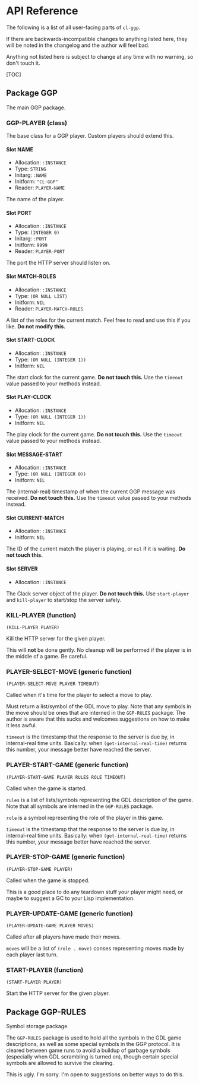# API Reference

The following is a list of all user-facing parts of `cl-ggp`.

If there are backwards-incompatible changes to anything listed here, they will
be noted in the changelog and the author will feel bad.

Anything not listed here is subject to change at any time with no warning, so
don't touch it.

[TOC]

## Package GGP

The main GGP package.

### GGP-PLAYER (class)

The base class for a GGP player.  Custom players should extend this.

#### Slot NAME

* Allocation: `:INSTANCE`
* Type: `STRING`
* Initarg: `:NAME`
* Initform: `"CL-GGP"`
* Reader: `PLAYER-NAME`

The name of the player.

#### Slot PORT

* Allocation: `:INSTANCE`
* Type: `(INTEGER 0)`
* Initarg: `:PORT`
* Initform: `9999`
* Reader: `PLAYER-PORT`

The port the HTTP server should listen on.

#### Slot MATCH-ROLES

* Allocation: `:INSTANCE`
* Type: `(OR NULL LIST)`
* Initform: `NIL`
* Reader: `PLAYER-MATCH-ROLES`

A list of the roles for the current match.  Feel free to read and use this if you like.  **Do not modify this.**

#### Slot START-CLOCK

* Allocation: `:INSTANCE`
* Type: `(OR NULL (INTEGER 1))`
* Initform: `NIL`

The start clock for the current game.  **Do not touch this.**  Use the `timeout` value passed to your methods instead.

#### Slot PLAY-CLOCK

* Allocation: `:INSTANCE`
* Type: `(OR NULL (INTEGER 1))`
* Initform: `NIL`

The play clock for the current game.  **Do not touch this.**  Use the `timeout` value passed to your methods instead.

#### Slot MESSAGE-START

* Allocation: `:INSTANCE`
* Type: `(OR NULL (INTEGER 0))`
* Initform: `NIL`

The (internal-real) timestamp of when the current GGP message was received.  **Do not touch this.**  Use the `timeout` value passed to your methods instead.

#### Slot CURRENT-MATCH

* Allocation: `:INSTANCE`
* Initform: `NIL`

The ID of the current match the player is playing, or `nil` if it is waiting.  **Do not touch this.**

#### Slot SERVER

* Allocation: `:INSTANCE`

The Clack server object of the player.  **Do not touch this.**  Use `start-player` and `kill-player` to start/stop the server safely.

### KILL-PLAYER (function)

    (KILL-PLAYER PLAYER)

Kill the HTTP server for the given player.

  This will **not** be done gently.  No cleanup will be performed if the player
  is in the middle of a game.  Be careful.

  

### PLAYER-SELECT-MOVE (generic function)

    (PLAYER-SELECT-MOVE PLAYER TIMEOUT)

Called when it's time for the player to select a move to play.

  Must return a list/symbol of the GDL move to play.  Note that any symbols in
  the move should be ones that are interned in the `GGP-RULES` package.  The
  author is aware that this sucks and welcomes suggestions on how to make it
  less awful.

  `timeout` is the timestamp that the response to the server is due by, in
  internal-real time units.  Basically: when `(get-internal-real-time)` returns
  this number, your message better have reached the server.

  

### PLAYER-START-GAME (generic function)

    (PLAYER-START-GAME PLAYER RULES ROLE TIMEOUT)

Called when the game is started.

  `rules` is a list of lists/symbols representing the GDL description of the
  game.  Note that all symbols are interned in the `GGP-RULES` package.

  `role` is a symbol representing the role of the player in this game.

  `timeout` is the timestamp that the response to the server is due by, in
  internal-real time units.  Basically: when `(get-internal-real-time)` returns
  this number, your message better have reached the server.

  

### PLAYER-STOP-GAME (generic function)

    (PLAYER-STOP-GAME PLAYER)

Called when the game is stopped.

  This is a good place to do any teardown stuff your player might need, or maybe
  to suggest a GC to your Lisp implementation.

  

### PLAYER-UPDATE-GAME (generic function)

    (PLAYER-UPDATE-GAME PLAYER MOVES)

Called after all players have made their moves.

  `moves` will be a list of `(role . move)` conses representing moves made by
  each player last turn.

  

### START-PLAYER (function)

    (START-PLAYER PLAYER)

Start the HTTP server for the given player.

## Package GGP-RULES

Symbol storage package.

  The `GGP-RULES` package is used to hold all the symbols in the GDL game
  descriptions, as well as some special symbols in the GGP protocol.  It is
  cleared between game runs to avoid a buildup of garbage symbols (especially
  when GDL scrambling is turned on), though certain special symbols are allowed
  to survive the clearing.

  This is ugly.  I'm sorry.  I'm open to suggestions on better ways to do this.

  

